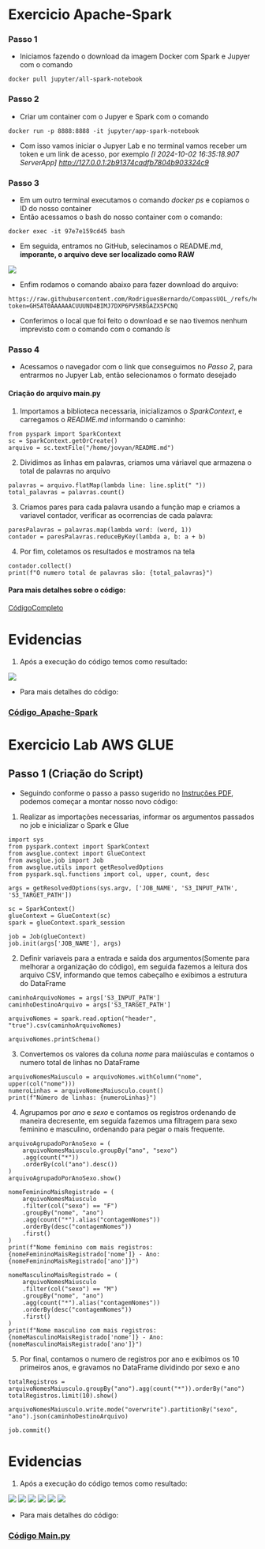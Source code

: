 # Exercicio Apache-Spark
### Passo 1
- Iniciamos fazendo o download da imagem Docker com Spark e Jupyer com o comando 
``` 
docker pull jupyter/all-spark-notebook 
```
### Passo 2
- Criar um container com o Jupyer e Spark com o comando 
```
docker run -p 8888:8888 -it jupyter/app-spark-notebook
```
- Com isso vamos iniciar o Jupyer Lab e no terminal vamos receber um token e um link de acesso, por exemplo
*[I 2024-10-02 16:35:18.907 ServerApp]     http://127.0.0.1:2b91374cadfb7804b903324c9*

### Passo 3 
- Em um outro terminal executamos o comando *docker ps* e copiamos o ID do nosso container
- Então acessamos o bash do nosso container com o comando:
```
docker exec -it 97e7e159cd45 bash   
```
- Em seguida, entramos no GitHub, selecinamos o README.md, **imporante, o arquivo deve ser localizado como RAW**
<img src="../evidencias/img/GitHUB_RAW.png">

- Enfim rodamos o comando abaixo para fazer download do arquivo: 
```
https://raw.githubusercontent.com/RodriguesBernardo/CompassUOL_/refs/heads/main/README.md?token=GHSAT0AAAAAACUUUND4BIMJ7DXP6PV5RBGAZX5PCNQ
``` 
- Conferimos o local que foi feito o download e se nao tivemos nenhum imprevisto com o comando com o comando *ls*

### Passo 4
- Acessamos o navegador com o link que conseguimos no *Passo 2*, para entrarmos no Jupyer Lab, então selecionamos o formato desejado

#### Criação do arquivo main.py
1. Importamos a biblioteca necessaria, inicializamos o *SparkContext*, e carregamos o *README.md* informando o caminho: 
```
from pyspark import SparkContext
sc = SparkContext.getOrCreate()
arquivo = sc.textFile("/home/jovyan/README.md")
```

2. Dividimos as linhas em palavras, criamos uma váriavel que armazena o total de palavras no arquivo
```
palavras = arquivo.flatMap(lambda line: line.split(" "))
total_palavras = palavras.count()
```
3. Criamos pares para cada palavra usando a função map e criamos a variavel contador, verificar as ocorrencias de cada palavra: 
```
paresPalavras = palavras.map(lambda word: (word, 1))
contador = paresPalavras.reduceByKey(lambda a, b: a + b)
```
4. Por fim, coletamos os resultados e mostramos na tela
```
contador.collect()
print(f"O numero total de palavras são: {total_palavras}")
```

#### Para mais detalhes sobre o código:
[CódigoCompleto](./Apache-Spark/main.ipynb)

# **Evidencias**
1. Após a execução do código temos como resultado: 
<img src="../evidencias/img/Spark01.png">


- Para mais detalhes do código: 
### [Código_Apache-Spark](../exercicios/Apache-Spark/main.ipynb)

# Exercicio Lab AWS GLUE

## Passo 1 (Criação do Script)
- Seguindo conforme o passo a passo sugerido no [Instruções PDF](./AWS_GLUE/glue-lab.pdf), podemos começar a montar nosso novo código: 
1. Realizar as importações necessarias, informar os argumentos passados no job e inicializar o Spark e Glue
```
import sys
from pyspark.context import SparkContext
from awsglue.context import GlueContext
from awsglue.job import Job
from awsglue.utils import getResolvedOptions
from pyspark.sql.functions import col, upper, count, desc

args = getResolvedOptions(sys.argv, ['JOB_NAME', 'S3_INPUT_PATH', 'S3_TARGET_PATH'])

sc = SparkContext()
glueContext = GlueContext(sc)
spark = glueContext.spark_session

job = Job(glueContext)
job.init(args['JOB_NAME'], args)
```

2. Definir variaveis para a entrada e saida dos argumentos(Somente para melhorar a organização do código), em seguida fazemos a leitura dos arquivo CSV, informando que temos cabeçalho e exibimos a estrutura do DataFrame
```
caminhoArquivoNomes = args['S3_INPUT_PATH']
caminhoDestinoArquivo = args['S3_TARGET_PATH']

arquivoNomes = spark.read.option("header", "true").csv(caminhoArquivoNomes)

arquivoNomes.printSchema()
```

3. Convertemos os valores da coluna *nome* para maiúsculas e contamos o numero total de linhas no DataFrame
```
arquivoNomesMaiusculo = arquivoNomes.withColumn("nome", upper(col("nome")))
numeroLinhas = arquivoNomesMaiusculo.count()
print(f"Número de linhas: {numeroLinhas}")
```

4. Agrupamos por *ano* e *sexo* e contamos os registros ordenando de maneira decresente, em seguida fazemos uma filtragem para sexo feminino e masculino, ordenando para pegar o mais frequente. 
```
arquivoAgrupadoPorAnoSexo = (
    arquivoNomesMaiusculo.groupBy("ano", "sexo")
    .agg(count("*"))
    .orderBy(col("ano").desc())
)
arquivoAgrupadoPorAnoSexo.show()

nomeFemininoMaisRegistrado = (
    arquivoNomesMaiusculo
    .filter(col("sexo") == "F")
    .groupBy("nome", "ano")
    .agg(count("*").alias("contagemNomes"))
    .orderBy(desc("contagemNomes"))
    .first()
)
print(f"Nome feminino com mais registros: {nomeFemininoMaisRegistrado['nome']} - Ano: {nomeFemininoMaisRegistrado['ano']}")

nomeMasculinoMaisRegistrado = (
    arquivoNomesMaiusculo
    .filter(col("sexo") == "M")
    .groupBy("nome", "ano")
    .agg(count("*").alias("contagemNomes"))
    .orderBy(desc("contagemNomes"))
    .first()
)
print(f"Nome masculino com mais registros: {nomeMasculinoMaisRegistrado['nome']} - Ano: {nomeMasculinoMaisRegistrado['ano']}")
```

5. Por final, contamos o numero de registros por ano e exibimos os 10 primeiros anos, e gravamos no DataFrame dividindo por sexo e ano
```
totalRegistros = arquivoNomesMaiusculo.groupBy("ano").agg(count("*")).orderBy("ano")
totalRegistros.limit(10).show()

arquivoNomesMaiusculo.write.mode("overwrite").partitionBy("sexo", "ano").json(caminhoDestinoArquivo)

job.commit()
```
# **Evidencias**
1. Após a execução do código temos como resultado: 
<img src="../evidencias/img/SucessoExecução.png">
<img src="../evidencias/img/bucket-passo1.png">
<img src="../evidencias/img/sexoFeminino.png">
<img src="../evidencias/img/sexoMasculino.png">
<img src="../evidencias/img/exemploArquivo.png">
<img src="../evidencias/img/AWS_GLUE(final).png">

- Para mais detalhes do código: 
### [Código Main.py](./AWS_GLUE/main.py)